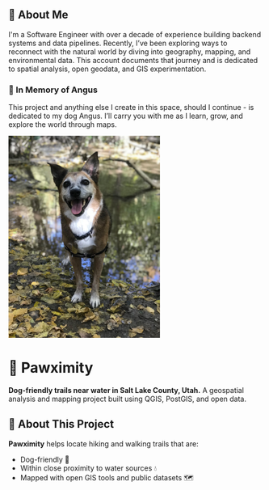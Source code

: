 ## 👤 About Me
I'm a Software Engineer with over a decade of experience building backend systems and data pipelines. Recently, I’ve been exploring ways to reconnect with the natural world by diving into geography, mapping, and environmental data. This account documents that journey and is dedicated to spatial analysis, open geodata, and GIS experimentation.

### 🐺 In Memory of Angus
This project and anything else I create in this space, should I continue - is dedicated to my dog Angus. I’ll carry you with me as I learn, grow, and explore the world through maps.

<img src="images/angus.jpg" alt="Angus" width="300"/>

# 🐾 Pawximity
**Dog-friendly trails near water in Salt Lake County, Utah.**
A geospatial analysis and mapping project built using QGIS, PostGIS, and open data.

## 📍 About This Project
**Pawximity** helps locate hiking and walking trails that are:
- Dog-friendly 🐶
- Within close proximity to water sources 💧
- Mapped with open GIS tools and public datasets 🗺️